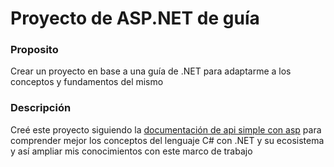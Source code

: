 # Proyecto de ASP.NET de guía

### Proposito

Crear un proyecto en base a una guía de .NET para adaptarme a los conceptos y fundamentos del mismo

### Descripción

Creé este proyecto siguiendo la [documentación de api simple con asp](https://learn.microsoft.com/es-ES/aspnet/core/tutorials/min-web-api?view=aspnetcore-8.0&tabs=visual-studio-code)
para comprender mejor los conceptos del lenguaje C# con .NET y su ecosistema y así ampliar mis conocimientos con este marco de trabajo
